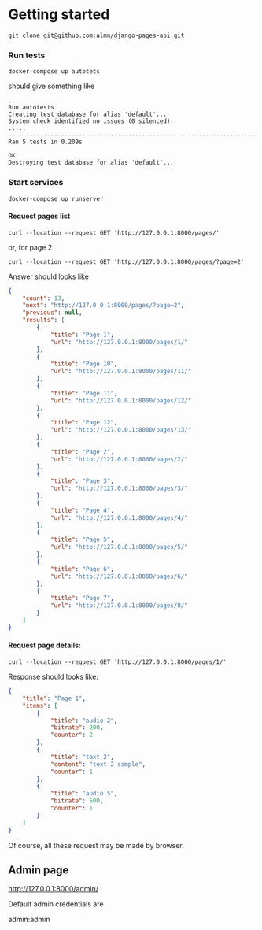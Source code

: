 # Getting started

```shell script
git clone git@github.com:almn/django-pages-api.git
```

### Run tests

```shell script
docker-compose up autotets
```

should give something like
```shell script
...
Run autotests
Creating test database for alias 'default'...
System check identified no issues (0 silenced).
.....
----------------------------------------------------------------------
Ran 5 tests in 0.209s

OK
Destroying test database for alias 'default'...
```

### Start services

```shell script
docker-compose up runserver
```

#### Request pages list

```shell script
curl --location --request GET 'http://127.0.0.1:8000/pages/'
```

or, for page 2

```shell script
curl --location --request GET 'http://127.0.0.1:8000/pages/?page=2'
```


Answer should looks like

```json
{
    "count": 13,
    "next": "http://127.0.0.1:8000/pages/?page=2",
    "previous": null,
    "results": [
        {
            "title": "Page 1",
            "url": "http://127.0.0.1:8000/pages/1/"
        },
        {
            "title": "Page 10",
            "url": "http://127.0.0.1:8000/pages/11/"
        },
        {
            "title": "Page 11",
            "url": "http://127.0.0.1:8000/pages/12/"
        },
        {
            "title": "Page 12",
            "url": "http://127.0.0.1:8000/pages/13/"
        },
        {
            "title": "Page 2",
            "url": "http://127.0.0.1:8000/pages/2/"
        },
        {
            "title": "Page 3",
            "url": "http://127.0.0.1:8000/pages/3/"
        },
        {
            "title": "Page 4",
            "url": "http://127.0.0.1:8000/pages/4/"
        },
        {
            "title": "Page 5",
            "url": "http://127.0.0.1:8000/pages/5/"
        },
        {
            "title": "Page 6",
            "url": "http://127.0.0.1:8000/pages/6/"
        },
        {
            "title": "Page 7",
            "url": "http://127.0.0.1:8000/pages/8/"
        }
    ]
}
```

#### Request page details:

```shell script
curl --location --request GET 'http://127.0.0.1:8000/pages/1/'
```

Response should looks like:

```json
{
    "title": "Page 1",
    "items": [
        {
            "title": "audio 2",
            "bitrate": 200,
            "counter": 2
        },
        {
            "title": "text 2",
            "content": "text 2 sample",
            "counter": 1
        },
        {
            "title": "audio 5",
            "bitrate": 500,
            "counter": 1
        }
    ]
}
```

Of course, all these request may be made by browser.


## Admin page

http://127.0.0.1:8000/admin/

Default admin credentials are

admin:admin
